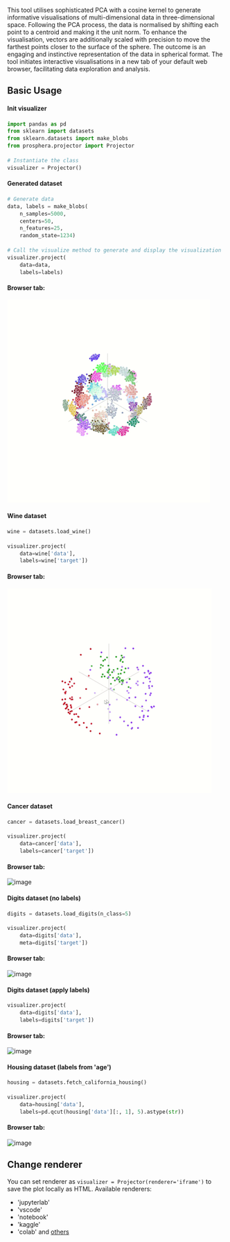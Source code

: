 This tool utilises sophisticated PCA with a cosine kernel to generate informative visualisations of multi-dimensional data in three-dimensional space.  Following the PCA process, the data is normalised by shifting each point to a centroid and making it the unit norm. To enhance the visualisation, vectors are additionally scaled with precision to move the farthest points closer to the surface of the sphere. The outcome is an engaging and instinctive representation of the data in spherical format. The tool initiates interactive visualisations in a new tab of your default web browser, facilitating data exploration and analysis.

## Basic Usage
#### Init visualizer
```python
import pandas as pd
from sklearn import datasets
from sklearn.datasets import make_blobs
from prosphera.projector import Projector

# Instantiate the class
visualizer = Projector()
```
#### Generated dataset
```python
# Generate data
data, labels = make_blobs(
    n_samples=5000,
    centers=50,
    n_features=25,
    random_state=1234)

# Call the visualize method to generate and display the visualization
visualizer.project(
    data=data,
    labels=labels)
```
#### Browser tab: 
![image](https://github.com/woldemarg/proshpera/blob/main/demo/gifs/crop_blobs.gif?raw=true)
#### Wine dataset
```python
wine = datasets.load_wine()

visualizer.project(
    data=wine['data'],
    labels=wine['target'])
```
#### Browser tab: 
![image](https://github.com/woldemarg/proshpera/blob/main/demo/gifs/crop_wine.gif?raw=true)
#### Cancer dataset
```python
cancer = datasets.load_breast_cancer()

visualizer.project(
    data=cancer['data'],
    labels=cancer['target'])
```
#### Browser tab: 
![image](https://github.com/woldemarg/proshpera/blob/main/demo/gifs/crop_cancer.gif?raw=true)
#### Digits dataset (no labels)
```python
digits = datasets.load_digits(n_class=5)

visualizer.project(
    data=digits['data'],
    meta=digits['target'])
```
#### Browser tab: 
![image](https://github.com/woldemarg/proshpera/blob/main/demo/gifs/crop_digits_no_labels.gif?raw=true)
#### Digits dataset (apply labels)
```python
visualizer.project(
    data=digits['data'],
    labels=digits['target'])
```
#### Browser tab: 
![image](https://github.com/woldemarg/proshpera/blob/main/demo/gifs/crop_digits_labels.gif?raw=true)
#### Housing dataset (labels from 'age')
```python
housing = datasets.fetch_california_housing()

visualizer.project(
    data=housing['data'],
    labels=pd.qcut(housing['data'][:, 1], 5).astype(str))
```
#### Browser tab: 
![image](https://github.com/woldemarg/proshpera/blob/main/demo/gifs/crop_housing.gif?raw=true)

## Change renderer
You can set renderer as ```visualizer = Projector(renderer='iframe')``` to save the plot locally as HTML.
Available renderers:
- 'jupyterlab'
- 'vscode'
- 'notebook'
- 'kaggle'
- 'colab'
and [others](https://plotly.com/python/renderers/)



